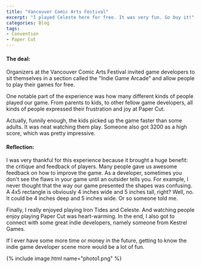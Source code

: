 ```yaml
---
title: "Vancouver Comic Arts Festival"
excerpt: "I played Celeste here for free. It was very fun. Go buy it!"
categories: Blog
tags:
- Convention
- Paper Cut
---
```


#### The deal:

Organizers at the Vancouver Comic Arts Festival invited game developers to sit themselves in a section called the "Indie Game Arcade" and allow people to play their games for free.

One notable part of the experience was how many different kinds of people played our game. From parents to kids, to other fellow game developers, all kinds of people expressed their frustration and joy at Paper Cut. 

Actually, funnily enough, the kids picked up the game faster than some adults. It was neat watching them play. Someone also got 3200 as a high score, which was pretty impressive.

#### Reflection:

I was very thankful for this experience because it brought a huge benefit: the critique and feedback of players. Many people gave us awesome feedback on how to improve the game. As a developer, sometimes you don't see the flaws in your game until an outsider tells you. For example, I never thought that the way our game presented the shapes was confusing. A 4x5 rectangle is obviously 4 inches wide and 5 inches tall, right? Well, no. It could be 4 inches deep and 5 inches wide. Or so someone told me.

Finally, I really enjoyed playing Iron Tides and Celeste. And watching people enjoy playing Paper Cut was heart-warming. In the end, I also got to connect with some great indie developers, namely someone from Kestrel Games. 

If I ever have some more time or money in the future, getting to know the indie game developer scene more would be a lot of fun.

{% include image.html name="photo1.png" %}

